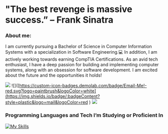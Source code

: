 # "The best revenge is massive success.” – Frank Sinatra


### About me:
I am currently pursuing a Bachelor of Science in Computer Information Systems with a specialization in Software Engineering.:computer: In addition, I am actively working towards earning CompTIA Certifications. As an avid tech enthusiast, I have a deep passion for building and implementing computer systems, along with an obsession for software development. I am excited about the future and the opportunities it holds! 

![](https://komarev.com/ghpvc/?username=ts-at4dm&color=00FFFF&style=plastic) ![]([https://custom-icon-badges.demolab.com/badge/Email-Me!-red.svg?logo=paintbrush&logoColor=white](https://img.shields.io/badge/:badgeContent?style=plastic&logo=mail&logoColor=red
) ![](https://custom-icon-badges.demolab.com/github/last-commit/DenverCoder1/custom-icon-badges?logo=history&logoColor=00FF00&style=plastic)





### Programming Languages and Tech I’m Studying or Proficient In

[![My Skills](https://skillicons.dev/icons?i=html,css,py,go,cs,js,mysql,vscode,neovim,linux,ubuntu,windows,apple,bootstrap,discord&perline=10)](https://skillicons.dev)
